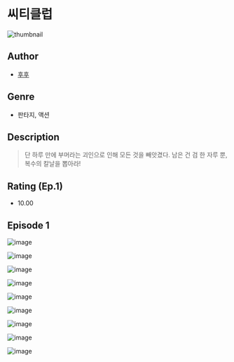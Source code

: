 # 씨티클럽
![thumbnail](https://image-comic.pstatic.net/user_contents_data/challenge_comic/2023/05/23/upload_7306354140914279224_480x623.jpeg)

## Author
- [후후](https://comic.naver.com/artistTitle?id=366828)

## Genre
- 판타지, 액션

## Description
> 단 하루 만에 부머라는 괴인으로 인해 모든 것을 빼앗겼다. 남은 건 검 한 자루 뿐, 복수의 칼날을 뽑아라!


## Rating (Ep.1)
- 10.00

## Episode 1
![image](https://image-comic.pstatic.net/user_contents_data/challenge_comic/2023/05/23/366828/upload_3834872679868020279.jpeg)

![image](https://image-comic.pstatic.net/user_contents_data/challenge_comic/2023/05/23/366828/upload_3559362548705015910.jpeg)

![image](https://image-comic.pstatic.net/user_contents_data/challenge_comic/2023/05/23/366828/upload_3832625092712621112.jpeg)

![image](https://image-comic.pstatic.net/user_contents_data/challenge_comic/2023/05/23/366828/upload_7220454618176041270.jpeg)

![image](https://image-comic.pstatic.net/user_contents_data/challenge_comic/2023/05/23/366828/upload_3474353605236176953.jpeg)

![image](https://image-comic.pstatic.net/user_contents_data/challenge_comic/2023/05/23/366828/upload_3834878189573059638.jpeg)

![image](https://image-comic.pstatic.net/user_contents_data/challenge_comic/2023/05/23/366828/upload_7364283933919437879.jpeg)

![image](https://image-comic.pstatic.net/user_contents_data/challenge_comic/2023/05/23/366828/upload_3473737905366655843.jpeg)

![image](https://image-comic.pstatic.net/user_contents_data/challenge_comic/2023/05/23/366828/upload_3905010349668066866.jpeg)
